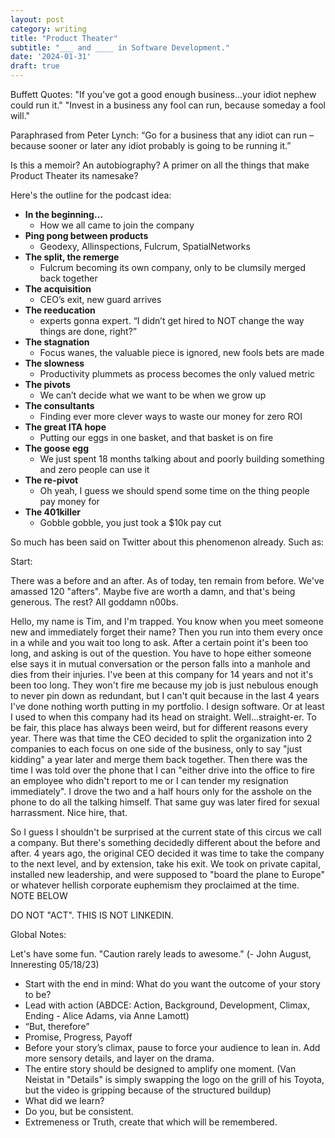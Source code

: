 ```yaml
---
layout: post
category: writing
title: "Product Theater"
subtitle: "___ and ____ in Software Development."
date: '2024-01-31'
draft: true
---
```


Buffett Quotes:
"If you've got a good enough business...your idiot nephew could run it."
"Invest in a business any fool can run, because someday a fool will."

Paraphrased from Peter Lynch:
“Go for a business that any idiot can run – because sooner or later any idiot probably is going to be running it.”



Is this a memoir? An autobiography? A primer on all the things that make Product Theater its namesake?

Here's the outline for the podcast idea:

- **In the beginning…**
    - How we all came to join the company
- **Ping pong between products**
    - Geodexy, Allinspections, Fulcrum, SpatialNetworks
- **The split, the remerge**
    - Fulcrum becoming its own company, only to be clumsily merged back together
- **The acquisition**
    - CEO’s exit, new guard arrives
- **The reeducation**
    - experts gonna expert. “I didn’t get hired to NOT change the way things are done, right?”
- **The stagnation**
    - Focus wanes, the valuable piece is ignored, new fools bets are made
- **The slowness**
    - Productivity plummets as process becomes the only valued metric
- **The pivots**
    - We can’t decide what we want to be when we grow up
- **The consultants**
    - Finding ever more clever ways to waste our money for zero ROI
- **The great ITA hope**
    - Putting our eggs in one basket, and that basket is on fire
- **The goose egg**
    - We just spent 18 months talking about and poorly building something and zero people can use it
- **The re-pivot**
    - Oh yeah, I guess we should spend some time on the thing people pay money for
- **The 401killer**
    - Gobble gobble, you just took a $10k pay cut

So much has been said on Twitter about this phenomenon already. Such as:

<!-- Note for next time: Tweets go here. Find as many as you can, then start writing. You can always find more later. -->
<!-- Start with a few chapter outline versions? See what they would look like as Memoir vs. Primer - how would they differ? -->


Start:

There was a before and an after. As of today, ten remain from before. We've amassed 120 "afters". Maybe five are worth a damn, and that's being generous. The rest? All goddamn n00bs.

Hello, my name is Tim, and I'm trapped. You know when you meet someone new and immediately forget their name? Then you run into them every once in a while and you wait too long to ask. After a certain point it's been too long, and asking is out of the question. You have to hope either someone else says it in mutual conversation or the person falls into a manhole and dies from their injuries. I've been at this company for 14 years and not it's been too long. They won't fire me because my job is just nebulous enough to never pin down as redundant, but I can't quit because in the last 4 years I've done nothing worth putting in my portfolio. I design software. Or at least I used to when this company had its head on straight. Well...straight-er. To be fair, this place has always been weird, but for different reasons every year. There was that time the CEO decided to split the organization into 2 companies to each focus on one side of the business, only to say "just kidding" a year later and merge them back together. Then there was the time I was told over the phone that I can "either drive into the office to fire an employee who didn't report to me or I can tender my resignation immediately". I drove the two and a half hours only for the asshole on the phone to do all the talking himself. That same guy was later fired for sexual harrassment. Nice hire, that.

So I guess I shouldn't be surprised at the current state of this circus we call a company. But there's something decidedly different about the before and after. 4 years ago, the original CEO decided it was time to take the company to the next level, and by extension, take his exit. We took on private capital, installed new leadership, and were supposed to "board the plane to Europe" or whatever hellish corporate euphemism they proclaimed at the time. NOTE BELOW

<!-- Note for next time: I'm not skeptical by nature, but at the allhands where this move was announced, my caution heavily outweighed my optimism. (talk next about what was supposed to happen: injection of HP into the existing machine. Then, how those dreams instantly, yet somehow very slowly evaporated) -->


DO NOT "ACT". THIS IS NOT LINKEDIN.

Global Notes:

Let's have some fun. "Caution rarely leads to awesome." (- John August, Inneresting 05/18/23)

- Start with the end in mind: What do you want the outcome of your story to be?
- Lead with action (ABDCE: Action, Background, Development, Climax, Ending - Alice Adams, via Anne Lamott)
- “But, therefore”
- Promise, Progress, Payoff
- Before your story’s climax, pause to force your audience to lean in. Add more sensory details, and layer on the drama.
- The entire story should be designed to amplify one moment. (Van Neistat in "Details" is simply swapping the logo on the grill of his Toyota, but the video is gripping because of the structured buildup)
- What did we learn?
- Do you, but be consistent.
- Extremeness or Truth, create that which will be remembered.